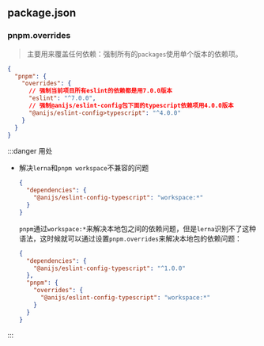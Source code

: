 ## package.json

### pnpm.overrides

> 主要用来覆盖任何依赖：强制所有的`packages`使用单个版本的依赖项。

```json
{
  "pnpm": {
    "overrides": {
      // 强制当前项目所有eslint的依赖都是用7.0.0版本
      "eslint": "^7.0.0",
      // 强制@anijs/eslint-config包下面的typescript依赖项用4.0.0版本
      "@anijs/eslint-config>typescript": "^4.0.0"
    }
  }
}
```

:::danger 用处

- 解决`lerna`和`pnpm workspace`不兼容的问题

  ```json title="package.json"
  {
    "dependencies": {
      "@anijs/eslint-config-typescript": "workspace:*"
    }
  }
  ```

  `pnpm`通过`workspace:*`来解决本地包之间的依赖问题，但是`lerna`识别不了这种语法，这时候就可以通过设置`pnpm.overrides`来解决本地包的依赖问题：

  ```json title="package.json"
  {
    "dependencies": {
      "@anijs/eslint-config-typescript": "^1.0.0"
    },
    "pnpm": {
      "overrides": {
        "@anijs/eslint-config-typescript": "workspace:*"
      }
    }
  }
  ```

:::
